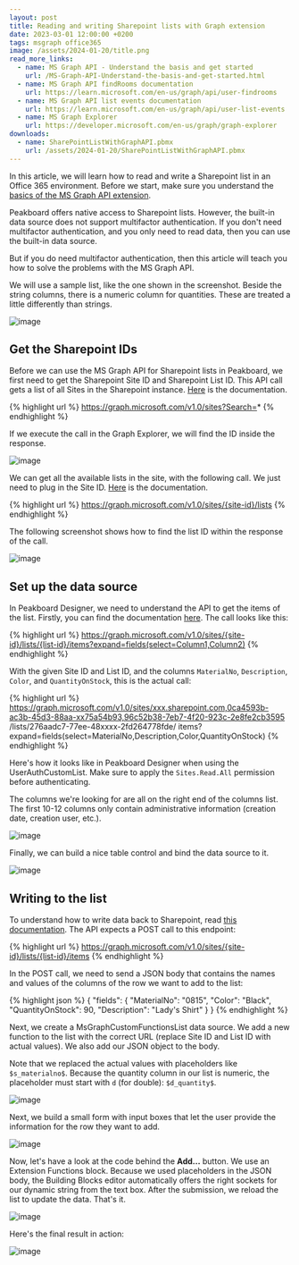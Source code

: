 ```yaml
---
layout: post
title: Reading and writing Sharepoint lists with Graph extension
date: 2023-03-01 12:00:00 +0200
tags: msgraph office365
image: /assets/2024-01-20/title.png
read_more_links:
  - name: MS Graph API - Understand the basis and get started
    url: /MS-Graph-API-Understand-the-basis-and-get-started.html
  - name: MS Graph API findRooms documentation
    url: https://learn.microsoft.com/en-us/graph/api/user-findrooms
  - name: MS Graph API list events documentation
    url: https://learn.microsoft.com/en-us/graph/api/user-list-events
  - name: MS Graph Explorer
    url: https://developer.microsoft.com/en-us/graph/graph-explorer
downloads:
  - name: SharePointListWithGraphAPI.pbmx
    url: /assets/2024-01-20/SharePointListWithGraphAPI.pbmx
---
```

In this article, we will learn how to read and write a Sharepoint list in an Office 365 environment. Before we start, make sure you understand the [basics of the MS Graph API extension](/MS-Graph-API-Understand-the-basis-and-get-started.html).

Peakboard offers native access to Sharepoint lists.
However, the built-in data source does not support multifactor authentication.
If you don't need multifactor authentication, and you only need to read data, then you can use the built-in data source.

But if you do need multifactor authentication, then this article will teach you how to solve the problems with the MS Graph API.

We will use a sample list, like the one shown in the screenshot. Beside the string columns, there is a numeric column for quantities. These are treated a little differently than strings.

![image](/assets/2024-01-20/005.png)

## Get the Sharepoint IDs

Before we can use the MS Graph API for Sharepoint lists in Peakboard,
we first need to get the Sharepoint Site ID and Sharepoint List ID.
This API call gets a list of all Sites in the Sharepoint instance. [Here](https://learn.microsoft.com/en-us/graph/api/site-list?view=graph-rest-1.0&tabs=http) is the documentation.

{% highlight url %}
https://graph.microsoft.com/v1.0/sites?Search=*
{% endhighlight %}

If we execute the call in the Graph Explorer, we will find the ID inside the response.

![image](/assets/2024-01-20/010.png)

We can get all the available lists in the site, with the following call. We just need to plug in the Site ID. [Here]( https://learn.microsoft.com/en-us/graph/api/list-list?view=graph-rest-1.0&tabs=http) is the documentation.

{% highlight url %}
https://graph.microsoft.com/v1.0/sites/{site-id}/lists
{% endhighlight %}

The following screenshot shows how to find the list ID within the response of the call.

![image](/assets/2024-01-20/020.png)

## Set up the data source

In Peakboard Designer, we need to understand the API to get the items of the list. Firstly, you can find the documentation [here](https://learn.microsoft.com/en-us/graph/api/listitem-list?view=graph-rest-1.0&tabs=http). The call looks like this:

{% highlight url %}
https://graph.microsoft.com/v1.0/sites/{site-id}/lists/{list-id}/items?expand=fields(select=Column1,Column2)
{% endhighlight %}

With the given Site ID and List ID, and the columns `MaterialNo`, `Description`, `Color`, and `QuantityOnStock`, this is the actual call:

{% highlight url %}
https://graph.microsoft.com/v1.0/sites/xxx.sharepoint.com,0ca4593b-ac3b-45d3-88aa-xx75a54b93,96c52b38-7eb7-4f20-923c-2e8fe2cb3595
    /lists/276aadc7-77ee-48xxxx-2fd264778fde/
    items?expand=fields(select=MaterialNo,Description,Color,QuantityOnStock)
{% endhighlight %}

Here's how it looks like in Peakboard Designer when using the UserAuthCustomList. Make sure to apply the `Sites.Read.All` permission before authenticating.

The columns we're looking for are all on the right end of the columns list. The first 10-12 columns only contain administrative information (creation date, creation user, etc.).

![image](/assets/2024-01-20/030.png)

Finally, we can build a nice table control and bind the data source to it.

![image](/assets/2024-01-20/040.png)

## Writing to the list

To understand how to write data back to Sharepoint, read [this documentation](https://learn.microsoft.com/en-us/graph/api/listitem-create?view=graph-rest-1.0&tabs=http). The API expects a POST call to this endpoint:

{% highlight url %}
https://graph.microsoft.com/v1.0/sites/{site-id}/lists/{list-id}/items
{% endhighlight %}

In the POST call, we need to send a JSON body that contains the names and values of the columns of the row we want to add to the list:

{% highlight json %}
{
  "fields": {
    "MaterialNo": "0815",
    "Color": "Black",
    "QuantityOnStock": 90,
    "Description": "Lady's Shirt"
  }
}
{% endhighlight %}

Next, we create a MsGraphCustomFunctionsList data source. We add a new function to the list with the correct URL (replace Site ID and List ID with actual values). We also add our JSON object to the body.

Note that we replaced the actual values with placeholders like `$s_materialno$`. Because the quantity column in our list is numeric, the placeholder must start with `d` (for double): `$d_quantity$`.

![image](/assets/2024-01-20/050.png)

Next, we build a small form with input boxes that let the user provide the information for the row they want to add.

![image](/assets/2024-01-20/060.png)

Now, let's have a look at the code behind the **Add...** button. We use an Extension Functions block. Because we used placeholders in the JSON body, the Building Blocks editor automatically offers the right sockets for our dynamic string from the text box. After the submission, we reload the list to update the data. That's it.

![image](/assets/2024-01-20/070.png)

Here's the final result in action:

![image](/assets/2024-01-20/result.gif)